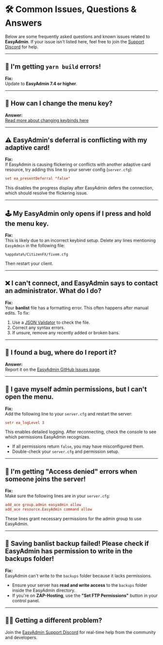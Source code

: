 
# 🛠 Common Issues, Questions & Answers

Below are some frequently asked questions and known issues related to **EasyAdmin**. If your issue isn't listed here, feel free to join the [Support Discord](https://discord.gg/qq82ZU36XZ) for help.

---

## 🔧 I'm getting `yarn build` errors!

**Fix:**  
Update to **EasyAdmin 7.4 or higher**.

---

## 🔑 How can I change the menu key?

**Answer:**  
[Read more about changing keybinds here](keybind.md)

---

## ⚠️ EasyAdmin's deferral is conflicting with my adaptive card!

**Fix:**  
If EasyAdmin is causing flickering or conflicts with another adaptive card resource, try adding this line to your server config (`server.cfg`):

```cfg
set ea_presentDeferral "false"
```

This disables the progress display after EasyAdmin defers the connection, which should resolve the flickering issue.

---

## 🕹 My EasyAdmin only opens if I press and hold the menu key.

**Fix:**  
This is likely due to an incorrect keybind setup. Delete any lines mentioning `EasyAdmin` in the following file:

```
%appdata%/CitizenFX/fivem.cfg
```

Then restart your client.

---

## ❌ I can't connect, and EasyAdmin says to contact an administrator. What do I do?

**Fix:**  
Your **banlist** file has a formatting error. This often happens after manual edits. To fix:

1. Use a [JSON Validator](https://jsonlint.com/) to check the file.
2. Correct any syntax errors.
3. If unsure, remove any recently added or broken bans.

---

## 🐞 I found a bug, where do I report it?

**Answer:**  
Report it on the [EasyAdmin GitHub Issues page](https://github.com/Blumlaut/EasyAdmin/issues).

---

## 🔐 I gave myself admin permissions, but I can't open the menu.

**Fix:**  
Add the following line to your `server.cfg` and restart the server:

```cfg
setr ea_logLevel 3
```

This enables detailed logging. After reconnecting, check the console to see which permissions EasyAdmin recognizes.

- If all permissions return `false`, you may have misconfigured them.
- Double-check your `server.cfg` and permission setup.

---

## 🚫 I'm getting "Access denied" errors when someone joins the server!

**Fix:**  
Make sure the following lines are in your `server.cfg`:

```cfg
add_ace group.admin easyadmin allow
add_ace resource.EasyAdmin command allow
```

These lines grant necessary permissions for the admin group to use EasyAdmin.

---

## 📁 Saving banlist backup failed! Please check if EasyAdmin has permission to write in the backups folder!

**Fix:**  
EasyAdmin can't write to the `backups` folder because it lacks permissions.

- Ensure your server has **read and write access** to the `backups` folder inside the EasyAdmin directory.
- If you're on **ZAP-Hosting**, use the **"Set FTP Permissions"** button in your control panel.

---

## 🤷‍♂️ Getting a different problem?

Join the [EasyAdmin Support Discord](https://discord.gg/qq82ZU36XZ) for real-time help from the community and developers.